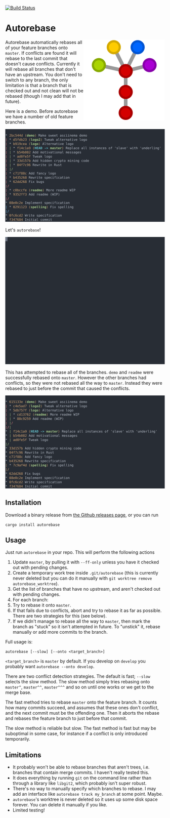 [![Build Status](https://github.com/timmmm/autorebase/actions/workflows/build.yml/badge.svg)](https://github.com/Timmmm/autorebase/actions/workflows/build.yml)

# Autorebase

<img align="right" src="logo.svg">

Autorebase automatically rebases all of your feature branches onto `master`. If conflicts are found it will rebase to the last commit that doesn't cause conflicts. Currently it will rebase all branches that don't have an upstream. You don't need to switch to any branch, the only limitation is that a branch that is checked out and not clean will not be rebased (though I may add that in future).

Here is a demo. Before autorebase we have a number of old feature branches.

![](doc/before.svg)

Let's `autorebase`!

![](doc/during.svg)

This has attempted to rebase all of the branches. `demo` and `readme` were successfully rebased onto `master`. However the other branches had conflicts, so they were not rebased all the way to `master`. Instead they were rebased to just before the commit that caused the conflicts.

![](doc/after.svg)

## Installation

Download a binary release from [the Github releases page](https://github.com/Timmmm/autorebase/releases), or you can run

    cargo install autorebase

## Usage

Just run `autorebase` in your repo. This will perform the following actions

1. Update `master`, by pulling it with `--ff-only` unless you have it checked out with pending changes.
2. Create a temporary work tree inside `.git/autorebase` (this is currently never deleted but you can do it manually with `git worktree remove autorebase_worktree`).
3. Get the list of branches that have no upstream, and aren't checked out with pending changes.
4. For each branch:
  1. Try to rebase it onto `master`.
  2. If that fails due to conflicts, abort and try to rebase it as far as possible. There are two strategies for this (see below).
  3. If we didn't manage to rebase all the way to `master`, then mark the branch as "stuck" so it isn't attempted in future. To "unstick" it, rebase manually or add more commits to the branch.

Full usage is:

    autorebase [--slow] [--onto <target_branch>]

`<target_branch>` is `master` by default. If you develop on `develop` you probably want `autorebase --onto develop`.

There are two conflict detection strategies. The default is fast; `--slow` selects the slow method. The slow method simply tries rebasing onto `master^`, `master^^`, `master^^^` and so on until one works or we get to the merge base.

The fast method tries to rebase `master` onto the feature branch. It counts how many commits succeed, and assumes that these ones don't conflict, and the next commit must be the offending one. Then it aborts the rebase and rebases the feature branch to just before that commit.

The slow method is reliable but slow. The fast method is fast but may be suboptimal in some case, for instance if a conflict is only introduced temporarily.

## Limitations

* It probably won't be able to rebase branches that aren't trees, i.e. branches that contain merge commits. I haven't really tested this.
* It does everything by running `git` on the command line rather than through a library like `libgit2`, which probably isn't super robust.
* There's no way to manually specify which branches to rebase. I may add an interface like `autorebase track my_branch` at some point. Maybe.
* `autorebase`'s worktree is never deleted so it uses up some disk space forever. You can delete it manually if you like.
* Limited testing!
